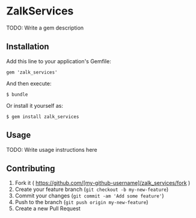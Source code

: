 # ZalkServices

TODO: Write a gem description

## Installation

Add this line to your application's Gemfile:

    gem 'zalk_services'

And then execute:

    $ bundle

Or install it yourself as:

    $ gem install zalk_services

## Usage

TODO: Write usage instructions here

## Contributing

1. Fork it ( https://github.com/[my-github-username]/zalk_services/fork )
2. Create your feature branch (`git checkout -b my-new-feature`)
3. Commit your changes (`git commit -am 'Add some feature'`)
4. Push to the branch (`git push origin my-new-feature`)
5. Create a new Pull Request
